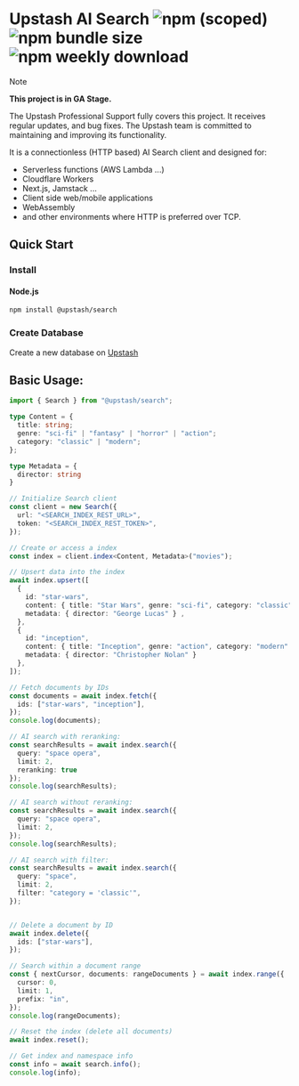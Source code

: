 # Upstash AI Search ![npm (scoped)](https://img.shields.io/npm/v/@upstash/search) ![npm bundle size](https://img.shields.io/bundlephobia/minzip/@upstash/search) ![npm weekly download](https://img.shields.io/npm/dw/%40upstash%2Fsearch)

> [!NOTE]  
> **This project is in GA Stage.**
>
> The Upstash Professional Support fully covers this project. It receives regular updates, and bug fixes.
> The Upstash team is committed to maintaining and improving its functionality.

It is a connectionless (HTTP based) AI Search client and designed for:

- Serverless functions (AWS Lambda ...)
- Cloudflare Workers
- Next.js, Jamstack ...
- Client side web/mobile applications
- WebAssembly
- and other environments where HTTP is preferred over TCP.

## Quick Start

### Install

#### Node.js

```bash
npm install @upstash/search
```

### Create Database

Create a new database on [Upstash](https://console.upstash.com/search)

## Basic Usage:

```ts
import { Search } from "@upstash/search";

type Content = {
  title: string;
  genre: "sci-fi" | "fantasy" | "horror" | "action";
  category: "classic" | "modern";
};

type Metadata = {
  director: string
}

// Initialize Search client
const client = new Search({
  url: "<SEARCH_INDEX_REST_URL>",
  token: "<SEARCH_INDEX_REST_TOKEN>",
});

// Create or access a index
const index = client.index<Content, Metadata>("movies");

// Upsert data into the index
await index.upsert([
  {
    id: "star-wars",
    content: { title: "Star Wars", genre: "sci-fi", category: "classic" },
    metadata: { director: "George Lucas" } ,
  },
  {
    id: "inception",
    content: { title: "Inception", genre: "action", category: "modern" },
    metadata: { director: "Christopher Nolan" }
  },
]);

// Fetch documents by IDs
const documents = await index.fetch({
  ids: ["star-wars", "inception"],
});
console.log(documents);

// AI search with reranking:
const searchResults = await index.search({
  query: "space opera",
  limit: 2,
  reranking: true
});
console.log(searchResults);

// AI search without reranking:
const searchResults = await index.search({
  query: "space opera",
  limit: 2,
});
console.log(searchResults);

// AI search with filter:
const searchResults = await index.search({
  query: "space",
  limit: 2,
  filter: "category = 'classic'",
});


// Delete a document by ID
await index.delete({
  ids: ["star-wars"],
});

// Search within a document range
const { nextCursor, documents: rangeDocuments } = await index.range({
  cursor: 0,
  limit: 1,
  prefix: "in",
});
console.log(rangeDocuments);

// Reset the index (delete all documents)
await index.reset();

// Get index and namespace info
const info = await search.info();
console.log(info);
```

